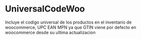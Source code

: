 # UniversalCodeWoo
Incluye el codigo universal de los productos en el inventario de woocommerce, UPC EAN MPN ya que GTIN viene por defecto en woocommerce desde su ultima actualizacion
